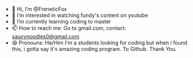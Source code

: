 - 👋 Hi, I’m @FreneticFox
- 👀 I’m interested in watching fundy's content on youtube
- 🌱 I’m currently learning coding to master
- 📫 How to reach me: Go to gmail.com, contact: saucynoodles0@gmail.com
- 😄 Pronouns: He/Him
I'm a students looking for coding but when i found this, i gotta say it's amazing coding program. To Github. Thank You.
<!---
FreneticFox/FreneticFox is a ✨ special ✨ repository because its `README.md` (this file) appears on your GitHub profile.
You can click the Preview link to take a look at your changes.
--->
